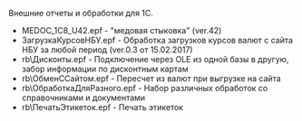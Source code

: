 Внешние отчеты и обработки для 1С.
- MEDOC_1С8_U42.epf - "медовая стыковка" (ver.42)
- ЗагрузкаКурсовНБУ.epf - Обработка загрузков курсов валют с сайта НБУ за любой период (ver.0.3 от 15.02.2017)
- rb\Дисконты.epf - Подключение через OLE из одной базы в другую, забор информации по дисконтным картам
- rb\ОбменССайтом.epf - Пересчет из валют при выгрузке на сайта
- rb\ОбработкаДляРазного.epf - Набор различных обработок со справочниками и документами
- rb\ПечатьЭтикеток.epf - Печать этикеток